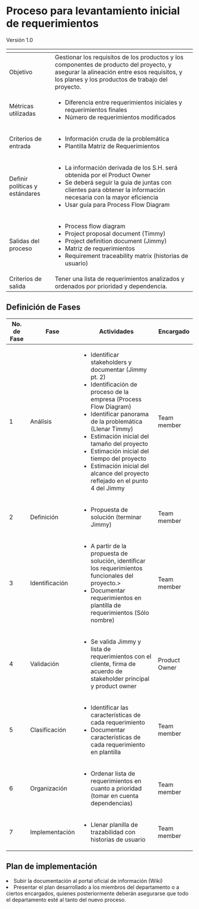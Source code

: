
# Proceso para levantamiento inicial de requerimientos
Versión 1.0


[]() | []()  
--|--
Objetivo| Gestionar los requisitos de los productos y los componentes de producto del proyecto, y asegurar la alineación entre esos requisitos, y los planes y los productos de trabajo del proyecto.
Métricas utilizadas | <ul><li>Diferencia entre requerimientos iniciales y requerimientos finales</li> <li>Número de requerimientos modificados</li></ul>
Criterios de entrada | <ul><li>Información cruda de la problemática</li> <li>Plantilla Matriz de Requerimientos</li></ul>
Definir políticas y estándares | <ul><li>La información derivada de los S.H. será obtenida por el Product Owner</li> <li>Se deberá seguir la guia de juntas con clientes para obtener la información necesaria con la mayor eficiencia</li> <li>Usar guía para Process Flow Diagram</li></ul>
Salidas del proceso | <ul><li>Process flow diagram</li> <li>Project proposal document (Timmy)</li> <li>Project definition document (Jimmy)</li> <li>Matriz de requerimientos</li> <li>Requirement traceability matrix (historias de usuario)</li></ul>
Criterios de salida | Tener una lista de requerimientos analizados y ordenados por prioridad y dependencia.

## Definición de Fases
No. de Fase | Fase | Actividades | Encargado
------------|------|-------------|-----------
1 | Análisis |<ul><li>Identificar stakeholders y documentar (Jimmy pt. 2)</li> <li>Identificación de proceso de la empresa (Process Flow Diagram)</li> <li>Identificar panorama de la problemática (Llenar Timmy)</li> <li>Estimación inicial del tamaño del proyecto</li> <li>Estimación inicial del tiempo del proyecto</li> <li>Estimación inicial del alcance del proyecto reflejado en el punto 4 del Jimmy</li></ul>| Team member
2 | Definición |<ul><li>Propuesta de solución (terminar Jimmy)</li></ul>| Team member
3 | Identificación |<ul><li>A partir de la propuesta de solución, identificar los requerimientos funcionales del proyecto.></li> <li>Documentar requerimientos en plantilla de requerimientos (Sólo nombre)</li></ul>| Team member
4 | Validación |<ul><li>Se valida Jimmy y lista de requerimientos con el cliente, firma de acuerdo de stakeholder principal y product owner</li></ul>| Product Owner
5 | Clasificación |<ul><li>Identificar las características de cada requerimiento</li> <li>Documentar características de cada requerimiento en plantilla</li></ul>| Team member
6 | Organización |<ul><li>Ordenar lista de requerimientos en cuanto a prioridad (tomar en cuenta dependencias)</li></ul>| Team member
7 | Implementación |<ul><li>Llenar planilla de trazabilidad con historias de usuario</li></ul>| Team member

## Plan de implementación
<li>Subir la documentación al portal oficial de información (Wiki)</li>
<li>Presentar el plan desarrollado a los miembros del departamento o a ciertos encargados, quienes posteriormente deberán asegurarse que todo el departamento esté al tanto del nuevo proceso.</li>
